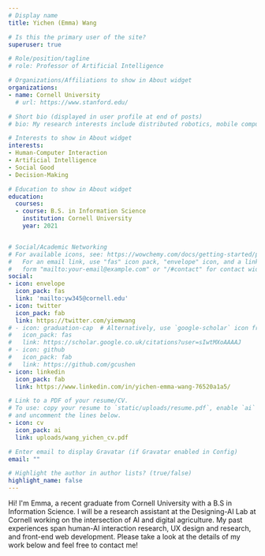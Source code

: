 ```yaml
---
# Display name
title: Yichen (Emma) Wang

# Is this the primary user of the site?
superuser: true

# Role/position/tagline
# role: Professor of Artificial Intelligence

# Organizations/Affiliations to show in About widget
organizations:
- name: Cornell University
  # url: https://www.stanford.edu/

# Short bio (displayed in user profile at end of posts)
# bio: My research interests include distributed robotics, mobile computing and programmable matter.

# Interests to show in About widget
interests:
- Human-Computer Interaction
- Artificial Intelligence
- Social Good
- Decision-Making

# Education to show in About widget
education:
  courses:
  - course: B.S. in Information Science
    institution: Cornell University
    year: 2021


# Social/Academic Networking
# For available icons, see: https://wowchemy.com/docs/getting-started/page-builder/#icons
#   For an email link, use "fas" icon pack, "envelope" icon, and a link in the
#   form "mailto:your-email@example.com" or "/#contact" for contact widget.
social:
- icon: envelope
  icon_pack: fas
  link: 'mailto:yw345@cornell.edu'
- icon: twitter
  icon_pack: fab
  link: https://twitter.com/yiemwang
# - icon: graduation-cap  # Alternatively, use `google-scholar` icon from `ai` icon pack
#   icon_pack: fas
#   link: https://scholar.google.co.uk/citations?user=sIwtMXoAAAAJ
# - icon: github
#   icon_pack: fab
#   link: https://github.com/gcushen
- icon: linkedin
  icon_pack: fab
  link: https://www.linkedin.com/in/yichen-emma-wang-76520a1a5/

# Link to a PDF of your resume/CV.
# To use: copy your resume to `static/uploads/resume.pdf`, enable `ai` icons in `params.toml`,
# and uncomment the lines below.
- icon: cv
  icon_pack: ai
  link: uploads/wang_yichen_cv.pdf

# Enter email to display Gravatar (if Gravatar enabled in Config)
email: ""

# Highlight the author in author lists? (true/false)
highlight_name: false
---
```

Hi! I'm Emma, a recent graduate from Cornell University with a B.S in Information Science. I will be a research assistant at the Designing-AI Lab at Cornell working on the intersection of AI and digital agriculture. My past experiences span human-AI interaction research, UX design and research, and front-end web development. Please take a look at the details of my work below and feel free to contact me!

<!-- _Here are my {{< staticref "uploads/wang_yichen_resumeUXR.pdf" "newtab" >}} UX research {{< /staticref >}} or {{< staticref "uploads/wang_yichen_resumeUXD.pdf" "newtab" >}} UX design {{< /staticref >}} resumés._ For a full list of my experiences, check out my CV on the lefthand side. -->

<!-- or {{< staticref "uploads/wang_yichen_cv.pdf" "newtab" >}}resumé {{< /staticref >}}. -->

<!-- Currently a research assistant for the Designing-AI Lab at Cornell. -->

<!-- comment -->
